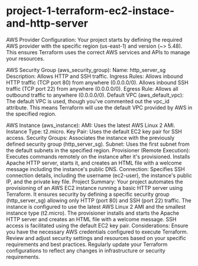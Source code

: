 # project-1-terraform-ec2-instace-and-http-server
AWS Provider Configuration:
Your project starts by defining the required AWS provider with the specific region (us-east-1) and version (~> 5.48). This ensures Terraform uses the correct AWS services and APIs to manage your resources.

AWS Security Group (aws_security_group):
Name: http_server_sg
Description: Allows HTTP and SSH traffic.
Ingress Rules:
Allows inbound HTTP traffic (TCP port 80) from anywhere (0.0.0.0/0).
Allows inbound SSH traffic (TCP port 22) from anywhere (0.0.0.0/0).
Egress Rule: Allows all outbound traffic to anywhere (0.0.0.0/0).
Default VPC (aws_default_vpc):
The default VPC is used, though you've commented out the vpc_id attribute. This means Terraform will use the default VPC provided by AWS in the specified region.

AWS Instance (aws_instance):
AMI: Uses the latest AWS Linux 2 AMI.
Instance Type: t2.micro.
Key Pair: Uses the default EC2 key pair for SSH access.
Security Groups: Associates the instance with the previously defined security group (http_server_sg).
Subnet: Uses the first subnet from the default subnets in the specified region.
Provisioner (Remote Execution): Executes commands remotely on the instance after it's provisioned. Installs Apache HTTP server, starts it, and creates an HTML file with a welcome message including the instance's public DNS.
Connection: Specifies SSH connection details, including the username (ec2-user), the instance's public IP, and the private key file.
Project Summary:
Your project automates the provisioning of an AWS EC2 instance running a basic HTTP server using Terraform.
It ensures security by defining a specific security group (http_server_sg) allowing only HTTP (port 80) and SSH (port 22) traffic.
The instance is configured to use the latest AWS Linux 2 AMI and the smallest instance type (t2.micro).
The provisioner installs and starts the Apache HTTP server and creates an HTML file with a welcome message.
SSH access is facilitated using the default EC2 key pair.
Considerations:
Ensure you have the necessary AWS credentials configured to execute Terraform.
Review and adjust security settings and resources based on your specific requirements and best practices.
Regularly update your Terraform configurations to reflect any changes in infrastructure or security requirements.
